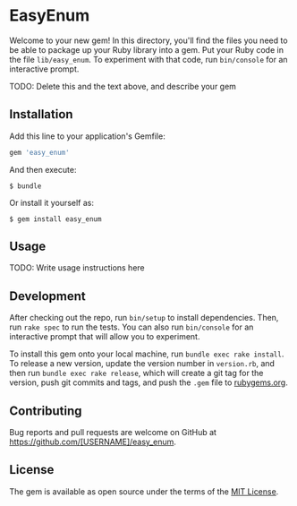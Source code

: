 # EasyEnum

Welcome to your new gem! In this directory, you'll find the files you need to be able to package up your Ruby library into a gem. Put your Ruby code in the file `lib/easy_enum`. To experiment with that code, run `bin/console` for an interactive prompt.

TODO: Delete this and the text above, and describe your gem

## Installation

Add this line to your application's Gemfile:

```ruby
gem 'easy_enum'
```

And then execute:

    $ bundle

Or install it yourself as:

    $ gem install easy_enum

## Usage

TODO: Write usage instructions here

## Development

After checking out the repo, run `bin/setup` to install dependencies. Then, run `rake spec` to run the tests. You can also run `bin/console` for an interactive prompt that will allow you to experiment.

To install this gem onto your local machine, run `bundle exec rake install`. To release a new version, update the version number in `version.rb`, and then run `bundle exec rake release`, which will create a git tag for the version, push git commits and tags, and push the `.gem` file to [rubygems.org](https://rubygems.org).

## Contributing

Bug reports and pull requests are welcome on GitHub at https://github.com/[USERNAME]/easy_enum.

## License

The gem is available as open source under the terms of the [MIT License](https://opensource.org/licenses/MIT).
